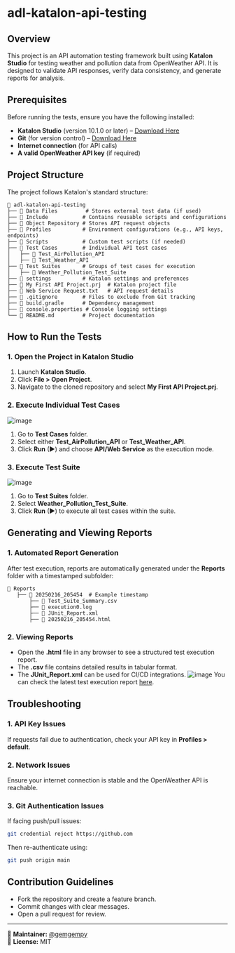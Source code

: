 # adl-katalon-api-testing

## Overview
This project is an API automation testing framework built using **Katalon Studio** for testing weather and pollution data from OpenWeather API. It is designed to validate API responses, verify data consistency, and generate reports for analysis.

## Prerequisites
Before running the tests, ensure you have the following installed:

- **Katalon Studio** (version 10.1.0 or later) – [Download Here](https://www.katalon.com/download/)
- **Git** (for version control) – [Download Here](https://git-scm.com/downloads)
- **Internet connection** (for API calls)
- **A valid OpenWeather API key** (if required)

## Project Structure
The project follows Katalon's standard structure:

```
📂 adl-katalon-api-testing
├── 📂 Data Files         # Stores external test data (if used)
├── 📂 Include           # Contains reusable scripts and configurations
├── 📂 Object Repository # Stores API request objects
├── 📂 Profiles          # Environment configurations (e.g., API keys, endpoints)
├── 📂 Scripts           # Custom test scripts (if needed)
├── 📂 Test Cases        # Individual API test cases
│   ├── 📄 Test_AirPollution_API
│   ├── 📄 Test_Weather_API
├── 📂 Test Suites       # Groups of test cases for execution
│   ├── 📄 Weather_Pollution_Test_Suite
├── 📂 settings          # Katalon settings and preferences
├── 📄 My First API Project.prj  # Katalon project file
├── 📄 Web Service Request.txt   # API request details
├── 📄 .gitignore        # Files to exclude from Git tracking
├── 📄 build.gradle      # Dependency management
├── 📄 console.properties # Console logging settings
└── 📄 README.md         # Project documentation
```

## How to Run the Tests
### **1. Open the Project in Katalon Studio**
1. Launch **Katalon Studio**.
2. Click **File > Open Project**.
3. Navigate to the cloned repository and select **My First API Project.prj**.

### **2. Execute Individual Test Cases**
![image](https://github.com/user-attachments/assets/0367389d-d7fc-4122-8ac9-30f280ecd0a6)
1. Go to **Test Cases** folder.
2. Select either **Test_AirPollution_API** or **Test_Weather_API**.
3. Click **Run** (▶) and choose **API/Web Service** as the execution mode.

### **3. Execute Test Suite**
![image](https://github.com/user-attachments/assets/49b4338a-f1a6-4aff-ac51-721e3b158e8c)
1. Go to **Test Suites** folder.
2. Select **Weather_Pollution_Test_Suite**.
3. Click **Run** (▶) to execute all test cases within the suite.

## Generating and Viewing Reports
### **1. Automated Report Generation**
After test execution, reports are automatically generated under the **Reports** folder with a timestamped subfolder:

```
📂 Reports
   ├── 📂 20250216_205454  # Example timestamp
       ├── 📄 Test_Suite_Summary.csv
       ├── 📄 execution0.log
       ├── 📄 JUnit_Report.xml
       ├── 📄 20250216_205454.html
```

### **2. Viewing Reports**
- Open the **.html** file in any browser to see a structured test execution report.
- The **.csv** file contains detailed results in tabular format.
- The **JUnit_Report.xml** can be used for CI/CD integrations.
![image](https://github.com/user-attachments/assets/31070cb4-3379-4bab-9630-a67316d6fc05)
You can check the latest test execution report [here](./Reports/20250216_224726.html).

## Troubleshooting
### **1. API Key Issues**
If requests fail due to authentication, check your API key in **Profiles > default**.

### **2. Network Issues**
Ensure your internet connection is stable and the OpenWeather API is reachable.

### **3. Git Authentication Issues**
If facing push/pull issues:
```sh
git credential reject https://github.com
```
Then re-authenticate using:
```sh
git push origin main
```

## Contribution Guidelines
- Fork the repository and create a feature branch.
- Commit changes with clear messages.
- Open a pull request for review.

---
📌 **Maintainer:** [@gemgempy](https://github.com/gemgempy)  
📌 **License:** MIT

